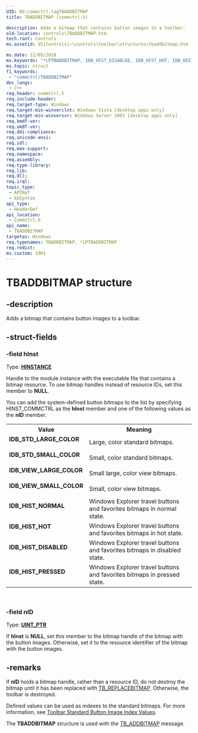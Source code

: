 ```yaml
---
UID: NS:commctrl.tagTBADDBITMAP
title: TBADDBITMAP (commctrl.h)

description: Adds a bitmap that contains button images to a toolbar.
old-location: controls\TBADDBITMAP.htm
tech.root: Controls
ms.assetid: VS|Controls|~\controls\toolbar\structures\tbaddbitmap.htm

ms.date: 12/05/2018
ms.keywords: "*LPTBADDBITMAP, IDB_HIST_DISABLED, IDB_HIST_HOT, IDB_HIST_NORMAL, IDB_HIST_PRESSED, IDB_STD_LARGE_COLOR, IDB_STD_SMALL_COLOR, IDB_VIEW_LARGE_COLOR, IDB_VIEW_SMALL_COLOR, LPTBADDBITMAP, LPTBADDBITMAP structure pointer [Windows Controls], TBADDBITMAP, TBADDBITMAP structure [Windows Controls], _win32_TBADDBITMAP, _win32_TBADDBITMAP_cpp, commctrl/LPTBADDBITMAP, commctrl/TBADDBITMAP, controls.TBADDBITMAP, controls._win32_TBADDBITMAP"
ms.topic: struct
f1_keywords: 
 - "commctrl/TBADDBITMAP"
dev_langs:
 - c++
req.header: commctrl.h
req.include-header: 
req.target-type: Windows
req.target-min-winverclnt: Windows Vista [desktop apps only]
req.target-min-winversvr: Windows Server 2003 [desktop apps only]
req.kmdf-ver: 
req.umdf-ver: 
req.ddi-compliance: 
req.unicode-ansi: 
req.idl: 
req.max-support: 
req.namespace: 
req.assembly: 
req.type-library: 
req.lib: 
req.dll: 
req.irql: 
topic_type:
 - APIRef
 - kbSyntax
api_type:
 - HeaderDef
api_location:
 - Commctrl.h
api_name:
 - TBADDBITMAP
targetos: Windows
req.typenames: TBADDBITMAP, *LPTBADDBITMAP
req.redist: 
ms.custom: 19H1
---
```


# TBADDBITMAP structure


## -description


Adds a bitmap that contains button images to a toolbar.


## -struct-fields




### -field hInst

Type: <b><a href="https://docs.microsoft.com/windows/desktop/WinProg/windows-data-types">HINSTANCE</a></b>

Handle to the module instance with the executable file that contains a bitmap resource. To use bitmap handles instead of resource IDs, set this member to <b>NULL</b>. 

You can add the system-defined button bitmaps to the list by specifying HINST_COMMCTRL as the <b>hInst</b> member and one of the following values as the <b>nID</b> member.

<table>
<tr>
<th>Value</th>
<th>Meaning</th>
</tr>
<tr>
<td width="40%"><a id="IDB_STD_LARGE_COLOR"></a><a id="idb_std_large_color"></a><dl>
<dt><b>IDB_STD_LARGE_COLOR</b></dt>
</dl>
</td>
<td width="60%">
Large, color standard bitmaps.

</td>
</tr>
<tr>
<td width="40%"><a id="IDB_STD_SMALL_COLOR"></a><a id="idb_std_small_color"></a><dl>
<dt><b>IDB_STD_SMALL_COLOR</b></dt>
</dl>
</td>
<td width="60%">
Small, color standard bitmaps.

</td>
</tr>
<tr>
<td width="40%"><a id="IDB_VIEW_LARGE_COLOR"></a><a id="idb_view_large_color"></a><dl>
<dt><b>IDB_VIEW_LARGE_COLOR</b></dt>
</dl>
</td>
<td width="60%">
Small large, color view bitmaps.

</td>
</tr>
<tr>
<td width="40%"><a id="IDB_VIEW_SMALL_COLOR"></a><a id="idb_view_small_color"></a><dl>
<dt><b>IDB_VIEW_SMALL_COLOR</b></dt>
</dl>
</td>
<td width="60%">
Small, color view bitmaps.

</td>
</tr>
<tr>
<td width="40%"><a id="IDB_HIST_NORMAL"></a><a id="idb_hist_normal"></a><dl>
<dt><b>IDB_HIST_NORMAL</b></dt>
</dl>
</td>
<td width="60%">
Windows Explorer travel buttons and favorites bitmaps in normal state.

</td>
</tr>
<tr>
<td width="40%"><a id="IDB_HIST_HOT"></a><a id="idb_hist_hot"></a><dl>
<dt><b>IDB_HIST_HOT</b></dt>
</dl>
</td>
<td width="60%">
Windows Explorer travel buttons and favorites bitmaps in hot state.

</td>
</tr>
<tr>
<td width="40%"><a id="IDB_HIST_DISABLED"></a><a id="idb_hist_disabled"></a><dl>
<dt><b>IDB_HIST_DISABLED</b></dt>
</dl>
</td>
<td width="60%">
Windows Explorer travel buttons and favorites bitmaps in disabled state.

</td>
</tr>
<tr>
<td width="40%"><a id="IDB_HIST_PRESSED"></a><a id="idb_hist_pressed"></a><dl>
<dt><b>IDB_HIST_PRESSED</b></dt>
</dl>
</td>
<td width="60%">
Windows Explorer travel buttons and favorites bitmaps in pressed state.

</td>
</tr>
</table>
 


### -field nID

Type: <b><a href="https://docs.microsoft.com/windows/desktop/WinProg/windows-data-types">UINT_PTR</a></b>

If 
					<b>hInst</b> is <b>NULL</b>, set this member to the bitmap handle of the bitmap with the button images. Otherwise, set it to the resource identifier of the bitmap with the button images. 


## -remarks



If 
				<b>nID</b> holds a bitmap handle, rather than a resource ID, do not destroy the bitmap until it has been replaced with <a href="https://docs.microsoft.com/windows/desktop/Controls/tb-replacebitmap">TB_REPLACEBITMAP</a>. Otherwise, the toolbar is destroyed.

Defined values can be used as indexes to the standard bitmaps. For more information, see <a href="https://docs.microsoft.com/windows/desktop/Controls/toolbar-standard-button-image-index-values">Toolbar Standard Button Image Index Values</a>.

The <b>TBADDBITMAP</b> structure is used with the <a href="https://docs.microsoft.com/windows/desktop/Controls/tb-addbitmap">TB_ADDBITMAP</a> message.



